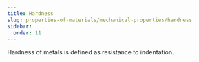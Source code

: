 ```yaml
---
title: Hardness
slug: properties-of-materials/mechanical-properties/hardness
sidebar:
  order: 11
---
```


Hardness of metals is defined as resistance to indentation.
